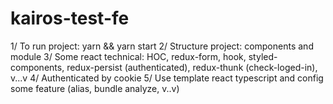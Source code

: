 # kairos-test-fe

1/ To run project: yarn && yarn start
2/ Structure project: components and module
3/ Some react technical: HOC, redux-form, hook, styled-components, redux-persist (authenticated), redux-thunk (check-loged-in), v...v
4/ Authenticated by cookie
5/ Use template react typescript and config some feature (alias, bundle analyze, v..v)
